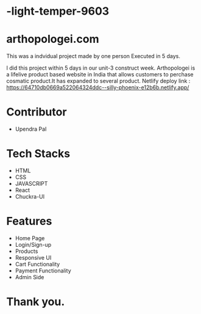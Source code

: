 # -light-temper-9603
# arthopologei.com

This was a indvidual project made by one person Executed in 5 days.

I did this project within 5 days in our unit-3 construct week. Arthopologei is a lifelive product based website  in India that allows customers to perchase cosmatic product.It has expanded to several product.
Netlify deploy link : https://64710db0669a522064324ddc--silly-phoenix-e12b6b.netlify.app/
<h1>Contributor</h1>
<ul>
<li>Upendra Pal</li>
</ul>

<h1>Tech Stacks</h1>

<ul>
<li>HTML</li>
<li>CSS</li>
<li>JAVASCRIPT</li>
<li>React</li>
<li>Chuckra-UI</li>
</ul>

<h1>Features</h1>

<ul>
<li>Home Page</li>
<li>Login/Sign-up</li>
<li>Products</li>
<li>Responsive UI</li>
<li>Cart Functionality</li>
<li>Payment Functionality</li>
<li>Admin Side</li>
</ul>

<h1>Thank you.</h1>
